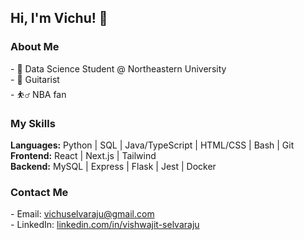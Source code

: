 <h2> Hi, I'm Vichu! 👋</h2>

<h3> About Me </h3>
- 🏫 Data Science Student @ Northeastern University <br>
- 🎸 Guitarist <br>
- ⛹️‍♂️ NBA fan

<h3> My Skills </h3>
<b>Languages:</b>   Python | SQL | Java/TypeScript | HTML/CSS | Bash | Git <br>
<b>Frontend:</b>    React | Next.js | Tailwind <br>
<b>Backend:</b>     MySQL | Express | Flask | Jest | Docker <br>

<h3> Contact Me </h3>
- Email: <a href="mailto:vichuselvaraju@gmail.com">vichuselvaraju@gmail.com</a> <br>
- LinkedIn: <a href="https://www.linkedin.com/in/vishwajit-selvaraju/">linkedin.com/in/vishwajit-selvaraju</a>
